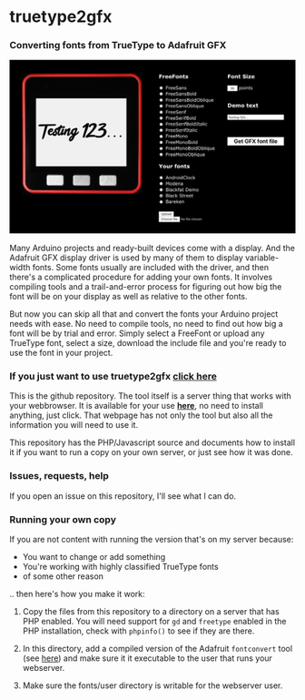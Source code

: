# truetype2gfx

### Converting fonts from TrueType to Adafruit GFX

[![](truetype2gfx-screenshot.png)](https://rop.nl/truetype2gfx)

Many Arduino projects and ready-built devices come with a display. And the Adafruit GFX display driver is used by many of them to display variable-width fonts. Some fonts usually are included with the driver, and then there's a complicated procedure for adding your own fonts. It involves compiling tools and a trail-and-error process for figuring out how big the font will be on your display as well as relative to the other fonts.

But now you can skip all that and convert the fonts your Arduino project needs with ease. No need to compile tools, no need to find out how big a font will be by trial and error. Simply select a FreeFont or upload any TrueType font, select a size, download the include file and you're ready to use the font in your project.

### If you just want to use truetype2gfx [click here](https://rop.nl/truetype2gfx)

This is the github repository. The tool itself is a server thing that works with your webbrowser. It is available for your use [**here**](https://rop.nl/truetype2gfx), no need to install anything, just click. That webpage has not only the tool but also all the information you will need to use it. 

This repository has the PHP/Javascript source and documents how to install it if you want to run a copy on your own server, or just see how it was done.

### Issues, requests, help

If you open an issue on this repository, I'll see what I can do.

### Running your own copy

If you are not content with running the version that's on my server because:

 * You want to change or add something
 * You're working with highly classified TrueType fonts
 * of some other reason

.. then here's how you make it work:
 
1. Copy the files from this repository to a directory on a server that has PHP enabled. You will need support for `gd` and `freetype` enabled in the PHP installation, check with `phpinfo()` to see if they are there.

2. In this directory, add a compiled version of the Adafruit `fontconvert` tool (see [here](https://github.com/adafruit/Adafruit-GFX-Library/tree/master/fontconvert)) and make sure it it executable to the user that runs your webserver. 

3. Make sure the fonts/user directory is writable for the webserver user.